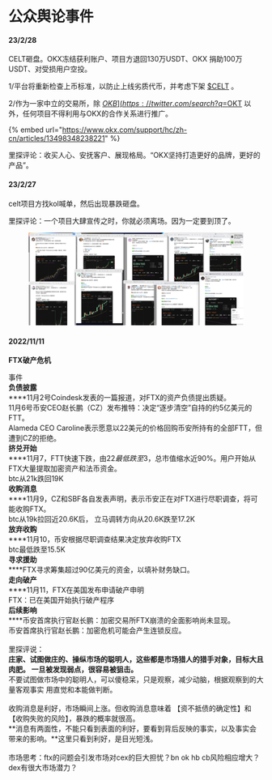 # 公众舆论事件

#### 23/2/28

CELT砸盘。OKX冻结获利账户、项目方退回130万USDT、OKX 捐助100万USDT、对受损用户空投。

1/平台将重新检查上币标准，以防止上线劣质代币，并考虑下架 [$CELT](https://twitter.com/search?q=%24CELT\&src=cashtag\_click) 。&#x20;

2/作为一家中立的交易所，除 [$OKB](https://twitter.com/search?q=%24OKB\&src=cashtag\_click) [$OKT](https://twitter.com/search?q=%24OKT\&src=cashtag\_click) 以外，任何项目不得利用与OKX的合作关系进行推广。

{% embed url="https://www.okx.com/support/hc/zh-cn/articles/13498348238221" %}

里探评论：收买人心、安抚客户、展现格局。“OKX坚持打造更好的品牌，更好的产品”。

#### 23/2/27

celt项目方找kol喊单，然后出现暴跌砸盘。

里探评论：一个项目大肆宣传之时，你就必须离场。因为一定要到顶了。

<figure><img src="../.gitbook/assets/image.png" alt=""><figcaption></figcaption></figure>

#### 2022/11/11

**FTX破产危机**

事件\
**负债披露**\
****11月2号Coindesk发表的一篇报道，对FTX的资产负债提出质疑。\
11月6号币安CEO赵长鹏（CZ）发布推特：决定“逐步清空”自持的约5亿美元的FTT。\
Alameda CEO Caroline表示愿意以22美元的价格回购币安所持有的全部FTT，但遭到CZ的拒绝。\
**挤兑开始**\
****11月7，FTT快速下跌，由22$最低跌至$3，总市值缩水近90%。用户开始从FTX大量提取加密资产和法币资金。\
btc从21k跌回19K\
**收购消息**\
****11月9，CZ和SBF各自发表声明，表示币安正在对FTX进行尽职调查，将可能收购FTX。\
btc从19k拉回近20.6K后， 立马调转方向从20.6K跌至17.2K\
**放弃收购**\
****11月10，币安根据尽职调查结果决定放弃收购FTX\
btc最低跌至15.5K\
**寻求援助**\
****FTX寻求筹集超过90亿美元的资金，以填补财务缺口。\
**走向破产**\
****11月11，FTX在美国发布申请破产申明 \
FTX：已在美国开始执行破产程序\
**后续影响**\
****币安首席执行官赵长鹏：加密交易所FTX崩溃的全面影响尚未显现。\
币安首席执行官赵长鹏：加密危机可能会产生连锁反应。\
\
里探评说：\
**庄家、试图做庄的、操纵市场的聪明人，这些都是市场猎人的猎手对象，目标大且肉肥。 一旦被发现弱点，很容易被狙击。**\
不要试图做市场中的聪明人，可以傻稳呆，只是观察，减少动脑，根据观察到的大量客观事实 用直觉和本能做判断。\
\
收购消息是利好，市场瞬间上涨。但收购消息意味着 【资不抵债的确定性】和【收购失败的风险】，暴跌的概率就很高。\
**消息有两面性，不能只看到表面的利好，要看到背后反映的事实，以及事实会带来的影响。**这里只看到利好，是目光短浅。\
\
市场思考：ftx的问题会引发市场对cex的巨大担忧？bn ok hb cb风险相应增大？dex有很大市场潜力？
